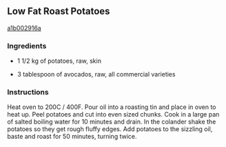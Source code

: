 ## Low Fat Roast Potatoes

[a1b002916a](http://www.food.com/recipe/low-fat-roast-potatoes-193037)

### Ingredients

 - 1 1/2 kg of potatoes, raw, skin

 - 3 tablespoon of avocados, raw, all commercial varieties

### Instructions

Heat oven to 200C / 400F. Pour oil into a roasting tin and place in oven to heat up. Peel potatoes and cut into even sized chunks. Cook in a large pan of salted boiling water for 10 minutes and drain. In the colander shake the potatoes so they get rough fluffy edges. Add potatoes to the sizzling oil, baste and roast for 50 minutes, turning twice.